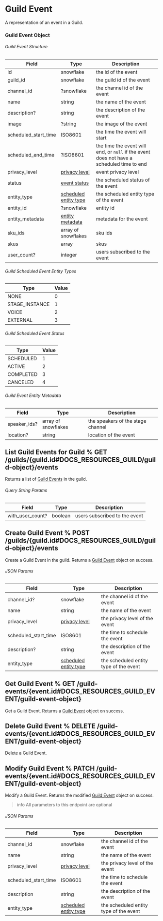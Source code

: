 # Guild Event

A representation of an event in a Guild.

### Guild Event Object

###### Guild Event Structure

| Field                | Type                                                                                                       | Description                                                                               |
| -------------------- | ---------------------------------------------------------------------------------------------------------- | ----------------------------------------------------------------------------------------- |
| id                   | snowflake                                                                                                  | the id of the event                                                                       |
| guild_id             | snowflake                                                                                                  | the guild id of the event                                                                 |
| channel_id           | ?snowflake                                                                                                 | the channel id of the event                                                               |
| name                 | string                                                                                                     | the name of the event                                                                     |
| description?         | string                                                                                                     | the description of the event                                                              |
| image                | ?string                                                                                                    | the image of the event                                                                    |
| scheduled_start_time | ISO8601                                                                                                    | the time the event will start                                                             |
| scheduled_end_time   | ?ISO8601                                                                                                   | the time the event will end, or `null` if the event does not have a scheduled time to end |
| privacy_level        | [privacy level](#DOCS_RESOURCES_STAGE_INSTANCE/stage-instance-object-privacy-level)                        | event privacy level                                                                       |
| status               | [event status](#DOCS_RESOURCES_GUILD_EVENT/guild-event-object-guild-scheduled-event-status)                | the scheduled status of the event                                                         |
| entity_type          | [scheduled entity type](#DOCS_RESOURCES_GUILD_EVENT/guild-event-object-guild-scheduled-event-entity-types) | the scheduled entity type of the event                                                    |
| entity_id            | ?snowflake                                                                                                 | entity id                                                                                 |
| entity_metadata      | [entity metadata](#DOCS_RESOURCES_GUILD_EVENT/guild-event-object-guild-event-entity-metadata)              | metadata for the event                                                                    |
| sku_ids              | array of snowflakes                                                                                        | sku ids                                                                                   |
| skus                 | array                                                                                                      | skus                                                                                      |
| user_count?          | integer                                                                                                    | users subscribed to the event                                                             |

###### Guild Scheduled Event Entity Types

| Type           | Value |
| -------------- | ----- |
| NONE           | 0     |
| STAGE_INSTANCE | 1     |
| VOICE          | 2     |
| EXTERNAL       | 3     |

###### Guild Scheduled Event Status

| Type      | Value |
| --------- | ----- |
| SCHEDULED | 1     |
| ACTIVE    | 2     |
| COMPLETED | 3     |
| CANCELED  | 4     |

###### Guild Event Entity Metadata

| Field        | Type                | Description                       |
| ------------ | ------------------- | --------------------------------- |
| speaker_ids? | array of snowflakes | the speakers of the stage channel |
| location?    | string              | location of the event             |

## List Guild Events for Guild % GET /guilds/{guild.id#DOCS_RESOURCES_GUILD/guild-object}/events

Returns a list of [Guild Events](#DOCS_RESOURCES_GUILD_EVENT/guild-event-object) in the guild.

###### Query String Params

| Field            | Type    | Description                   |
| ---------------- | ------- | ----------------------------- |
| with_user_count? | boolean | users subscribed to the event |

## Create Guild Event % POST /guilds/{guild.id#DOCS_RESOURCES_GUILD/guild-object}/events

Create a Guild Event in the guild. Returns a [Guild Event](#DOCS_RESOURCES_GUILD_EVENT/guild-event-object) object on success.

###### JSON Params

| Field                | Type                                                                                                       | Description                            |
| -------------------- | ---------------------------------------------------------------------------------------------------------- | -------------------------------------- |
| channel_id?          | snowflake                                                                                                  | the channel id of the event            |
| name                 | string                                                                                                     | the name of the event                  |
| privacy_level        | [privacy level](#DOCS_RESOURCES_STAGE_INSTANCE/stage-instance-object-privacy-level)                        | the privacy level of the event         |
| scheduled_start_time | ISO8601                                                                                                    | the time to schedule the event         |
| description?         | string                                                                                                     | the description of the event           |
| entity_type          | [scheduled entity type](#DOCS_RESOURCES_GUILD_EVENT/guild-event-object-guild-scheduled-event-entity-types) | the scheduled entity type of the event |

## Get Guild Event % GET /guild-events/{event.id#DOCS_RESOURCES_GUILD_EVENT/guild-event-object}

Get a Guild Event. Returns a [Guild Event](#DOCS_RESOURCES_GUILD_EVENT/guild-event-object) object on success.

## Delete Guild Event % DELETE /guild-events/{event.id#DOCS_RESOURCES_GUILD_EVENT/guild-event-object}

Delete a Guild Event.

## Modify Guild Event % PATCH /guild-events/{event.id#DOCS_RESOURCES_GUILD_EVENT/guild-event-object}

Modify a Guild Event. Returns the modified [Guild Event](#DOCS_RESOURCES_GUILD_EVENT/guild-event-object) object on success.

> info
> All parameters to this endpoint are optional

###### JSON Params

| Field                | Type                                                                                                       | Description                            |
| -------------------- | ---------------------------------------------------------------------------------------------------------- | -------------------------------------- |
| channel_id           | snowflake                                                                                                  | the channel id of the event            |
| name                 | string                                                                                                     | the name of the event                  |
| privacy_level        | [privacy level](#DOCS_RESOURCES_STAGE_INSTANCE/stage-instance-object-privacy-level)                        | the privacy level of the event         |
| scheduled_start_time | ISO8601                                                                                                    | the time to schedule the event         |
| description          | string                                                                                                     | the description of the event           |
| entity_type          | [scheduled entity type](#DOCS_RESOURCES_GUILD_EVENT/guild-event-object-guild-scheduled-event-entity-types) | the scheduled entity type of the event |
